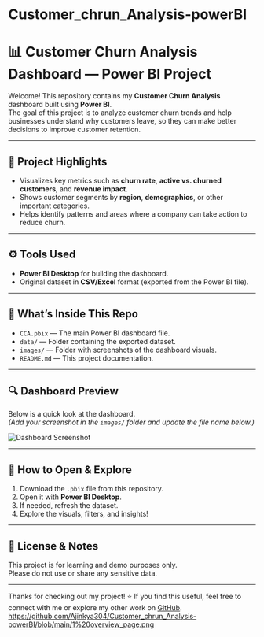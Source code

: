 # Customer_chrun_Analysis-powerBI
# 📊 Customer Churn Analysis Dashboard — Power BI Project

Welcome! This repository contains my **Customer Churn Analysis** dashboard built using **Power BI**.  
The goal of this project is to analyze customer churn trends and help businesses understand why customers leave, so they can make better decisions to improve customer retention.

---

## 🌟 Project Highlights

- Visualizes key metrics such as **churn rate**, **active vs. churned customers**, and **revenue impact**.
- Shows customer segments by **region**, **demographics**, or other important categories.
- Helps identify patterns and areas where a company can take action to reduce churn.

---

## ⚙️ Tools Used

- **Power BI Desktop** for building the dashboard.
- Original dataset in **CSV/Excel** format (exported from the Power BI file).

---

## 📁 What’s Inside This Repo

- `CCA.pbix` — The main Power BI dashboard file.
- `data/` — Folder containing the exported dataset.
- `images/` — Folder with screenshots of the dashboard visuals.
- `README.md` — This project documentation.

---

## 🔍 Dashboard Preview

Below is a quick look at the dashboard.  
*(Add your screenshot in the `images/` folder and update the file name below.)*

![Dashboard Screenshot](images/dashboard-screenshot.png)

---

## 🚀 How to Open & Explore

1. Download the `.pbix` file from this repository.
2. Open it with **Power BI Desktop**.
3. If needed, refresh the dataset.
4. Explore the visuals, filters, and insights!

---



## 📄 License & Notes

This project is for learning and demo purposes only.  
Please do not use or share any sensitive data.

---

Thanks for checking out my project! ⭐ If you find this useful, feel free to connect with me or explore my other work on [GitHub](https://github.com/your-username).
https://github.com/Ajinkya304/Customer_chrun_Analysis-powerBI/blob/main/1%20overview_page.png

